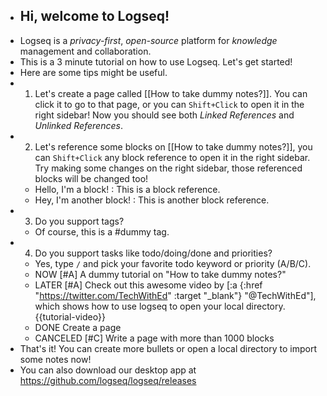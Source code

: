 - ## Hi, welcome to Logseq!
- Logseq is a *privacy-first*, *open-source* platform for *knowledge* management and collaboration.
- This is a 3 minute tutorial on how to use Logseq. Let's get started!
- Here are some tips might be useful.
- 1. Let's create a page called [[How to take dummy notes?]]. You can click it to go to that page, or you can `Shift+Click` to open it in the right sidebar! Now you should see both *Linked References* and *Unlinked References*.
- 2. Let's reference some blocks on [[How to take dummy notes?]], you can `Shift+Click` any block reference to open it in the right sidebar. Try making
  some changes on the right sidebar, those referenced blocks will be changed too!
	- Hello, I'm a block! : This is a block reference.
	- Hey, I'm another block! : This is another block reference.
- 3. Do you support tags?
	- Of course, this is a #dummy tag.
- 4. Do you support tasks like todo/doing/done and priorities?
	- Yes, type `/` and pick your favorite todo keyword or priority (A/B/C).
	- NOW [#A] A dummy tutorial on "How to take dummy notes?"
	- LATER [#A] Check out this awesome video by [:a {:href "https://twitter.com/TechWithEd" :target "_blank"} "@TechWithEd"], which shows how to use logseq to open your local directory.
	  {{tutorial-video}}
	- DONE Create a page
	- CANCELED [#C] Write a page with more than 1000 blocks
- That's it! You can create more bullets or open a local directory to import some notes now!
- You can also download our desktop app at https://github.com/logseq/logseq/releases